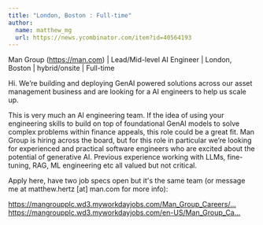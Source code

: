 ```yaml
---
title: "London, Boston : Full-time"
author:
  name: matthew_mg
  url: https://news.ycombinator.com/item?id=40564193
---
```

Man Group (<a href="https:&#x2F;&#x2F;man.com" rel="nofollow">https:&#x2F;&#x2F;man.com</a>) | Lead&#x2F;Mid-level AI Engineer | London, Boston | hybrid&#x2F;onsite | Full-time

Hi. We’re building and deploying GenAI powered solutions across our asset management business and are looking for a AI engineers to help us scale up.

This is very much an AI engineering team. If the idea of using your engineering skills to build on top of foundational GenAI models to solve complex problems within finance appeals, this role could be a great fit.
Man Group is hiring across the board, but for this role in particular we’re looking for experienced and practical software engineers who are excited about the potential of generative AI. Previous experience working with LLMs, fine-tuning, RAG, ML engineering etc all valued but not critical.

Apply here, have two job specs open but it&#x27;s the same team (or message me at matthew.hertz [at] man.com for more info):

<a href="https:&#x2F;&#x2F;mangroupplc.wd3.myworkdayjobs.com&#x2F;Man_Group_Careers&#x2F;job&#x2F;London&#x2F;Engineer---ML-Technology_JR004644" rel="nofollow">https:&#x2F;&#x2F;mangroupplc.wd3.myworkdayjobs.com&#x2F;Man_Group_Careers&#x2F;...</a>
<a href="https:&#x2F;&#x2F;mangroupplc.wd3.myworkdayjobs.com&#x2F;en-US&#x2F;Man_Group_Careers&#x2F;job&#x2F;Python-Engineer---ML-Team_JR005279" rel="nofollow">https:&#x2F;&#x2F;mangroupplc.wd3.myworkdayjobs.com&#x2F;en-US&#x2F;Man_Group_Ca...</a>
